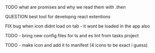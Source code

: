 TODO what are promises and why we read them with .then

QUESTION best tool for developng react extentions

FIX bug when icon didnt load on tab - it wont be loaded in the app also


TODO - bring new config files for ts and es lint from tasks project

TODO - make icon and add it to manifest (4 icons to be exact i guess)